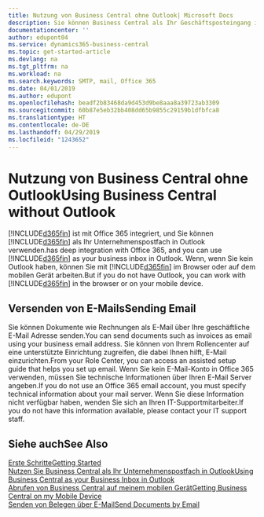 ```yaml
---
title: Nutzung von Business Central ohne Outlook| Microsoft Docs
description: Sie können Business Central als Ihr Geschäftsposteingang in Outlook verwenden, da es mit Office 365 integriert ist. Sie können aber auch ohne Outlook in einem Browser oder auf dem mobilen Gerät arbeiten.
documentationcenter: ''
author: edupont04
ms.service: dynamics365-business-central
ms.topic: get-started-article
ms.devlang: na
ms.tgt_pltfrm: na
ms.workload: na
ms.search.keywords: SMTP, mail, Office 365
ms.date: 04/01/2019
ms.author: edupont
ms.openlocfilehash: beadf2b83468da9d453d9be8aaa8a39723ab3309
ms.sourcegitcommit: 60b87e5eb32bb408dd65b9855c29159b1dfbfca8
ms.translationtype: HT
ms.contentlocale: de-DE
ms.lasthandoff: 04/29/2019
ms.locfileid: "1243652"
---
```

# <a name="using-business-central-without-outlook"></a><span data-ttu-id="bccb1-103">Nutzung von Business Central ohne Outlook</span><span class="sxs-lookup"><span data-stu-id="bccb1-103">Using Business Central without Outlook</span></span>
[!INCLUDE[d365fin](includes/d365fin_md.md)] <span data-ttu-id="bccb1-104">ist mit Office 365 integriert, und Sie können [!INCLUDE[d365fin](includes/d365fin_md.md)] als Ihr Unternehmenspostfach in Outlook verwenden.</span><span class="sxs-lookup"><span data-stu-id="bccb1-104">has deep integration with Office 365, and you can use [!INCLUDE[d365fin](includes/d365fin_md.md)] as your business inbox in Outlook.</span></span> <span data-ttu-id="bccb1-105">Wenn, wenn Sie kein Outlook haben, können Sie mit [!INCLUDE[d365fin](includes/d365fin_md.md)] im Browser oder auf dem mobilen Gerät arbeiten.</span><span class="sxs-lookup"><span data-stu-id="bccb1-105">But if you do not have Outlook, you can work with [!INCLUDE[d365fin](includes/d365fin_md.md)] in the browser or on your mobile device.</span></span>  

## <a name="sending-email"></a><span data-ttu-id="bccb1-106">Versenden von E-Mails</span><span class="sxs-lookup"><span data-stu-id="bccb1-106">Sending Email</span></span>
<span data-ttu-id="bccb1-107">Sie können Dokumente wie Rechnungen als E-Mail über Ihre geschäftliche E-Mail Adresse senden.</span><span class="sxs-lookup"><span data-stu-id="bccb1-107">You can send documents such as invoices as email using your business email address.</span></span> <span data-ttu-id="bccb1-108">Sie können von Ihrem Rollencenter auf eine unterstützte Einrichtung zugreifen, die dabei Ihnen hilft, E-Mail einzurichten.</span><span class="sxs-lookup"><span data-stu-id="bccb1-108">From your Role Center, you can access an assisted setup guide that helps you set up email.</span></span> <span data-ttu-id="bccb1-109">Wenn Sie kein E-Mail-Konto in Office 365 verwenden, müssen Sie technische Informationen über Ihren E-Mail Server angeben.</span><span class="sxs-lookup"><span data-stu-id="bccb1-109">If you do not use an Office 365 email account, you must specify technical information about your mail server.</span></span> <span data-ttu-id="bccb1-110">Wenn Sie diese Information nicht verfügbar haben, wenden Sie sich an Ihren IT-Supportmitarbeiter.</span><span class="sxs-lookup"><span data-stu-id="bccb1-110">If you do not have this information available, please contact your IT support staff.</span></span>  


## <a name="see-also"></a><span data-ttu-id="bccb1-111">Siehe auch</span><span class="sxs-lookup"><span data-stu-id="bccb1-111">See Also</span></span>
[<span data-ttu-id="bccb1-112">Erste Schritte</span><span class="sxs-lookup"><span data-stu-id="bccb1-112">Getting Started</span></span>](product-get-started.md)  
[<span data-ttu-id="bccb1-113">Nutzen Sie Business Central als Ihr Unternehmenspostfach in Outlook</span><span class="sxs-lookup"><span data-stu-id="bccb1-113">Using Business Central as your Business Inbox in Outlook</span></span>](admin-outlook.md)  
[<span data-ttu-id="bccb1-114">Abrufen von Business Central auf meinem mobilen Gerät</span><span class="sxs-lookup"><span data-stu-id="bccb1-114">Getting Business Central on my Mobile Device</span></span>](install-mobile-app.md)  
[<span data-ttu-id="bccb1-115">Senden von Belegen über E-Mail</span><span class="sxs-lookup"><span data-stu-id="bccb1-115">Send Documents by Email</span></span>](ui-how-send-documents-email.md)
